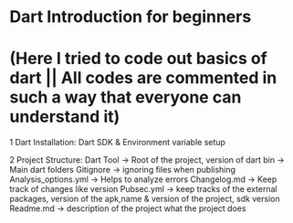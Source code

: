 # Dart Introduction for beginners 

# (Here I tried to code out basics of dart || All codes are commented in such a way that everyone can understand it)


1 Dart Installation:  Dart SDK & Environment variable setup

2 Project Structure: 
   Dart Tool → Root of the project, version of dart
   bin → Main dart folders
   Gitignore → ignoring files when publishing 
   Analysis_options.yml → Helps to analyze  errors
   Changelog.md → Keep track of changes like version
   Pubsec.yml → keep tracks of the external packages, version of the apk,name & version of the project, sdk version 
   Readme.md → description of the project what the project does
